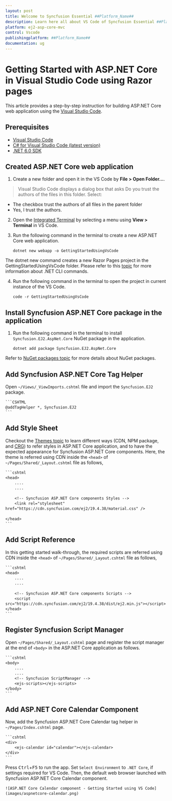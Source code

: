 ```yaml
---
layout: post
title: Welcome to Syncfusion Essential ##Platform_Name##
description: Learn here all about VS Code of Syncfusion Essential ##Platform_Name## widgets based on HTML5 and jQuery.
platform: ej2-asp-core-mvc
control: Vscode
publishingplatform: ##Platform_Name##
documentation: ug
---
```


<!-- markdownlint-disable MD024 -->

# Getting Started with ASP.NET Core in Visual Studio Code using Razor pages

This article provides a step-by-step instruction for building ASP.NET Core web application using the [Visual Studio Code](https://code.visualstudio.com/).

## Prerequisites

* [Visual Studio Code](https://code.visualstudio.com/download)
* [C# for Visual Studio Code (latest version)](https://marketplace.visualstudio.com/items?itemName=ms-dotnettools.csharp)
* [.NET 6.0 SDK](https://dotnet.microsoft.com/en-us/download/dotnet/6.0)

## Created ASP.NET Core web application

1. Create a new folder and open it in the VS Code by **File > Open Folder...**.

> Visual Studio Code displays a dialog box that asks Do you trust the authors of the files in this folder. Select:

* The checkbox trust the authors of all files in the parent folder
* Yes, I trust the authors.

2. Open the [Integrated Terminal](https://code.visualstudio.com/docs/editor/integrated-terminal) by selecting a menu using **View > Terminal** in VS Code.

3. Run the following command in the terminal to create a new ASP.NET Core web application. 

    ```.NET CLI
    dotnet new webapp -o GettingStartedUsingVsCode
    ```
The dotnet new command creates a new Razor Pages project in the GettingStartedUsingVsCode folder. Please refer to this [topic](https://docs.microsoft.com/en-us/dotnet/core/tools/dotnet-new?tabs=net60) for more information about .NET CLI commands.

4. Run the following command in the terminal to open the project in current instance of the VS Code. 

    ```.NET CLI
    code -r GettingStartedUsingVsCode
    ```

## Install Syncfusion ASP.NET Core package in the application

1. Run the following command in the terminal to install `Syncfusion.EJ2.AspNet.Core` NuGet package in the application.

    ```.NET CLI
    dotnet add package Syncfusion.EJ2.AspNet.Core
    ``` 

Refer to [NuGet packages topic](https://ej2.syncfusion.com/aspnetcore/documentation/nuget-packages/) for more details about NuGet packages.

## Add Syncfusion ASP.NET Core Tag Helper 
Open `~/Views/_ViewImports.cshtml` file and import the `Syncfusion.EJ2` package.

    ```CSHTML
    @addTagHelper *, Syncfusion.EJ2
    ```
## Add Style Sheet
Checkout the [Themes topic](https://ej2.syncfusion.com/aspnetcore/documentation/appearance/theme/) to learn different ways (CDN, NPM package, and [CRG](https://ej2.syncfusion.com/aspnetcore/documentation/common/custom-resource-generator/)) to refer styles in ASP.NET Core application, and to have the expected appearance for Syncfusion ASP.NET Core components. Here, the theme is referred using CDN inside the `<head>` of `~/Pages/Shared/_Layout.cshtml` file as follows,

    ```cshtml
    <head>
        ....
        ....

        <!-- Syncfusion ASP.NET Core components Styles -->
        <link rel="stylesheet" href="https://cdn.syncfusion.com/ej2/19.4.38/material.css" />

    </head>
    ```

## Add Script Reference
In this getting started walk-through, the required scripts are referred using CDN inside the `<head>` of `~/Pages/Shared/_Layout.cshtml` file as follows,

    ```cshtml
    <head>
        ....
        ....

        <!-- Syncfusion ASP.NET Core components Scripts -->
        <script src="https://cdn.syncfusion.com/ej2/19.4.38/dist/ej2.min.js"></script>
    </head>
    ```

## Register Syncfusion Script Manager
Open `~/Pages/Shared/_Layout.cshtml` page and register the script manager <ejs-script> at the end of `<body>` in the ASP.NET Core application as follows. 

    ```cshtml
    <body>
        ....
        ....
        <!-- Syncfusion ScriptManager -->
        <ejs-scripts></ejs-scripts>
    </body>
    ```

## Add ASP.NET Core Calendar Component

Now, add the Syncfusion ASP.NET Core Calendar tag helper in `~/Pages/Index.cshtml` page.

    ```cshtml
    <div>
        <ejs-calendar id="calendar"></ejs-calendar>
    </div>
    ```

Press <kbd>Ctrl</kbd>+<kbd>F5</kbd> to run the app. Set `Select Environment` to `.NET Core`, if settings required for VS Code. Then, the default web browser launched with Syncfusion ASP.NET Core Calendar component.

    ![ASP.NET Core Calendar component - Getting Started using VS Code](images/aspnetcore-calendar.png)